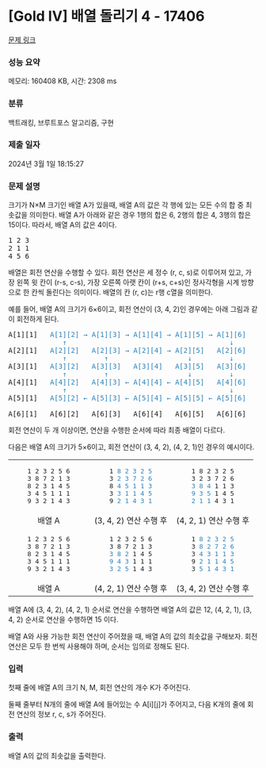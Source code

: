 # [Gold IV] 배열 돌리기 4 - 17406 

[문제 링크](https://www.acmicpc.net/problem/17406) 

### 성능 요약

메모리: 160408 KB, 시간: 2308 ms

### 분류

백트래킹, 브루트포스 알고리즘, 구현

### 제출 일자

2024년 3월 1일 18:15:27

### 문제 설명

<p>크기가 N×M 크기인 배열 A가 있을때, 배열 A의 값은 각 행에 있는 모든 수의 합 중 최솟값을 의미한다. 배열 A가 아래와 같은 경우 1행의 합은 6, 2행의 합은 4, 3행의 합은 15이다. 따라서, 배열 A의 값은 4이다.</p>

<pre>1 2 3
2 1 1
4 5 6
</pre>

<p>배열은 회전 연산을 수행할 수 있다. 회전 연산은 세 정수 (r, c, s)로 이루어져 있고, 가장 왼쪽 윗 칸이 (r-s, c-s), 가장 오른쪽 아랫 칸이 (r+s, c+s)인 정사각형을 시계 방향으로 한 칸씩 돌린다는 의미이다. 배열의 칸 (r, c)는 r행 c열을 의미한다.</p>

<p>예를 들어, 배열 A의 크기가 6×6이고, 회전 연산이 (3, 4, 2)인 경우에는 아래 그림과 같이 회전하게 된다.</p>

<pre>A[1][1]   <span style="color: rgb(41, 128, 185); --dm-inline-color: #50a8e2;" data-dm-inline-color="">A[1][2] → A[1][3] → A[1][4] → A[1][5] → A[1][6]</span>
<span style="color: rgb(41, 128, 185); --dm-inline-color: #50a8e2;" data-dm-inline-color="">             ↑                                       ↓</span>
A[2][1]   <span style="color: rgb(41, 128, 185); --dm-inline-color: #50a8e2;" data-dm-inline-color="">A[2][2]   A[2][3] → A[2][4] → A[2][5]   A[2][6]</span>
<span style="color: rgb(41, 128, 185); --dm-inline-color: #50a8e2;" data-dm-inline-color="">             ↑         ↑                   ↓         ↓</span>
A[3][1]   <span style="color: rgb(41, 128, 185); --dm-inline-color: #50a8e2;" data-dm-inline-color="">A[3][2]   A[3][3]   A[3][4]   A[3][5]   A[3][6]</span>
<span style="color: rgb(41, 128, 185); --dm-inline-color: #50a8e2;" data-dm-inline-color="">             ↑         ↑                   ↓         ↓</span>
A[4][1]   <span style="color: rgb(41, 128, 185); --dm-inline-color: #50a8e2;" data-dm-inline-color="">A[4][2]   A[4][3] ← A[4][4] ← A[4][5]   A[4][6]</span>
<span style="color: rgb(41, 128, 185); --dm-inline-color: #50a8e2;" data-dm-inline-color="">             ↑                                       ↓</span>
A[5][1]   <span style="color: rgb(41, 128, 185); --dm-inline-color: #50a8e2;" data-dm-inline-color="">A[5][2] ← A[5][3] ← A[5][4] ← A[5][5] ← A[5][6]</span>

A[6][1]   A[6][2]   A[6][3]   A[6][4]   A[6][5]   A[6][6]
</pre>

<p>회전 연산이 두 개 이상이면, 연산을 수행한 순서에 따라 최종 배열이 다르다.</p>

<p>다음은 배열 A의 크기가 5×6이고, 회전 연산이 (3, 4, 2), (4, 2, 1)인 경우의 예시이다.</p>

<table class="table table-bordered" style="width: 100%;">
	<tbody>
		<tr>
			<td style="text-align: center; width: 33%;">
			<pre>1 2 3 2 5 6
3 8 7 2 1 3
8 2 3 1 4 5
3 4 5 1 1 1
9 3 2 1 4 3</pre>
			</td>
			<td style="text-align: center; width: 34%;">
			<pre>1 <span style="color: rgb(41, 128, 185); --dm-inline-color: #50a8e2;" data-dm-inline-color="">8 2 3 2 5</span>
3 <span style="color: rgb(41, 128, 185); --dm-inline-color: #50a8e2;" data-dm-inline-color="">2 3 7 2 6</span>
8 <span style="color: rgb(41, 128, 185); --dm-inline-color: #50a8e2;" data-dm-inline-color="">4 5 1 1 3</span>
3 <span style="color: rgb(41, 128, 185); --dm-inline-color: #50a8e2;" data-dm-inline-color="">3 1 1 4 5</span>
9 <span style="color: rgb(41, 128, 185); --dm-inline-color: #50a8e2;" data-dm-inline-color="">2 1 4 3 1</span></pre>
			</td>
			<td style="text-align: center; width: 33%;">
			<pre>1 8 2 3 2 5
3 2 3 7 2 6
<span style="color: rgb(41, 128, 185); --dm-inline-color: #50a8e2;" data-dm-inline-color="">3 8 4</span> 1 1 3
<span style="color: rgb(41, 128, 185); --dm-inline-color: #50a8e2;" data-dm-inline-color="">9 3 5</span> 1 4 5
<span style="color: rgb(41, 128, 185); --dm-inline-color: #50a8e2;" data-dm-inline-color="">2 1 1</span> 4 3 1</pre>
			</td>
		</tr>
		<tr>
			<td style="text-align: center; width: 33%;">배열 A</td>
			<td style="text-align: center; width: 34%;">(3, 4, 2) 연산 수행 후</td>
			<td style="text-align: center; width: 33%;">(4, 2, 1) 연산 수행 후</td>
		</tr>
		<tr>
			<td style="text-align: center; width: 33%;">
			<pre>1 2 3 2 5 6
3 8 7 2 1 3
8 2 3 1 4 5
3 4 5 1 1 1
9 3 2 1 4 3</pre>
			</td>
			<td style="text-align: center; width: 34%;">
			<pre>1 2 3 2 5 6
3 8 7 2 1 3
<span style="color: rgb(41, 128, 185); --dm-inline-color: #50a8e2;" data-dm-inline-color="">3 8 2</span> 1 4 5
<span style="color: rgb(41, 128, 185); --dm-inline-color: #50a8e2;" data-dm-inline-color="">9 4 3</span> 1 1 1
<span style="color: rgb(41, 128, 185); --dm-inline-color: #50a8e2;" data-dm-inline-color="">3 2 5</span> 1 4 3</pre>
			</td>
			<td style="text-align: center; width: 33%;">
			<pre>1 <span style="color: rgb(41, 128, 185); --dm-inline-color: #50a8e2;" data-dm-inline-color="">8 2 3 2 5</span>
3 <span style="color: rgb(41, 128, 185); --dm-inline-color: #50a8e2;" data-dm-inline-color="">8 2 7 2 6</span>
3 <span style="color: rgb(41, 128, 185); --dm-inline-color: #50a8e2;" data-dm-inline-color="">4 3 1 1 3</span>
9 <span style="color: rgb(41, 128, 185); --dm-inline-color: #50a8e2;" data-dm-inline-color="">2 1 1 4 5</span>
3 <span style="color: rgb(41, 128, 185); --dm-inline-color: #50a8e2;" data-dm-inline-color="">5 1 4 3 1</span></pre>
			</td>
		</tr>
		<tr>
			<td style="text-align: center; width: 33%;">배열 A</td>
			<td style="text-align: center; width: 34%;">(4, 2, 1) 연산 수행 후</td>
			<td style="text-align: center; width: 33%;">(3, 4, 2) 연산 수행 후</td>
		</tr>
	</tbody>
</table>

<p>배열 A에 (3, 4, 2), (4, 2, 1) 순서로 연산을 수행하면 배열 A의 값은 12, (4, 2, 1), (3, 4, 2) 순서로 연산을 수행하면 15 이다.</p>

<p>배열 A와 사용 가능한 회전 연산이 주어졌을 때, 배열 A의 값의 최솟값을 구해보자. 회전 연산은 모두 한 번씩 사용해야 하며, 순서는 임의로 정해도 된다.</p>

### 입력 

 <p>첫째 줄에 배열 A의 크기 N, M, 회전 연산의 개수 K가 주어진다.</p>

<p>둘째 줄부터 N개의 줄에 배열 A에 들어있는 수 A[i][j]가 주어지고, 다음 K개의 줄에 회전 연산의 정보 r, c, s가 주어진다.</p>

### 출력 

 <p>배열 A의 값의 최솟값을 출력한다.</p>


